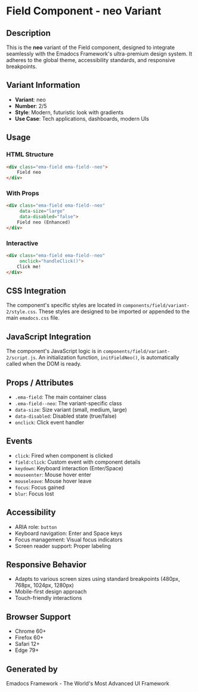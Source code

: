 # Field Component - neo Variant

## Description
This is the **neo** variant of the Field component, designed to integrate seamlessly with the Emadocs Framework's ultra-premium design system. It adheres to the global theme, accessibility standards, and responsive breakpoints.

## Variant Information
- **Variant**: neo
- **Number**: 2/5
- **Style**: Modern, futuristic look with gradients
- **Use Case**: Tech applications, dashboards, modern UIs

## Usage

### HTML Structure
```html
<div class="ema-field ema-field--neo">
    Field neo
</div>
```

### With Props
```html
<div class="ema-field ema-field--neo" 
     data-size="large" 
     data-disabled="false">
    Field neo (Enhanced)
</div>
```

### Interactive
```html
<div class="ema-field ema-field--neo" 
     onclick="handleClick()">
    Click me!
</div>
```

## CSS Integration
The component's specific styles are located in `components/field/variant-2/style.css`. These styles are designed to be imported or appended to the main `emadocs.css` file.

## JavaScript Integration
The component's JavaScript logic is in `components/field/variant-2/script.js`. An initialization function, `initFieldNeo()`, is automatically called when the DOM is ready.

## Props / Attributes
- `.ema-field`: The main container class
- `.ema-field--neo`: The variant-specific class
- `data-size`: Size variant (small, medium, large)
- `data-disabled`: Disabled state (true/false)
- `onclick`: Click event handler

## Events
- `click`: Fired when component is clicked
- `field:click`: Custom event with component details
- `keydown`: Keyboard interaction (Enter/Space)
- `mouseenter`: Mouse hover enter
- `mouseleave`: Mouse hover leave
- `focus`: Focus gained
- `blur`: Focus lost

## Accessibility
- ARIA role: `button`
- Keyboard navigation: Enter and Space keys
- Focus management: Visual focus indicators
- Screen reader support: Proper labeling

## Responsive Behavior
- Adapts to various screen sizes using standard breakpoints (480px, 768px, 1024px, 1280px)
- Mobile-first design approach
- Touch-friendly interactions

## Browser Support
- Chrome 60+
- Firefox 60+
- Safari 12+
- Edge 79+

## Generated by
Emadocs Framework - The World's Most Advanced UI Framework
